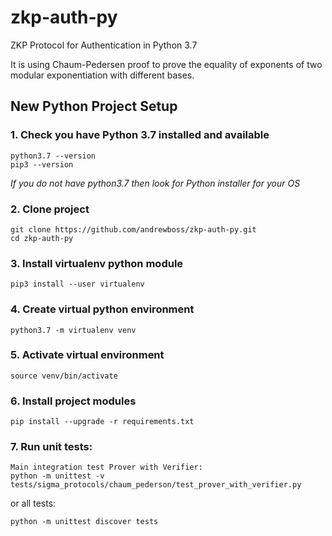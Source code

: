 # zkp-auth-py
ZKP Protocol for Authentication in Python 3.7

It is using Chaum-Pedersen proof to prove the equality of exponents of two modular exponentiation with different bases.

## New Python Project Setup

### 1. Check you have Python 3.7 installed and available
```shell
python3.7 --version
pip3 --version
```

*If you do not have python3.7 then look for Python installer for your OS*

### 2. Clone project
```shell
git clone https://github.com/andrewboss/zkp-auth-py.git
cd zkp-auth-py
```

### 3. Install virtualenv python module
```shell
pip3 install --user virtualenv
```

### 4. Create virtual python environment
```shell
python3.7 -m virtualenv venv
```

### 5. Activate virtual environment
```shell
source venv/bin/activate
```

### 6. Install project modules
```shell
pip install --upgrade -r requirements.txt
```

### 7. Run unit tests:
```shell
Main integration test Prover with Verifier:
python -m unittest -v tests/sigma_protocols/chaum_pederson/test_prover_with_verifier.py
```
or all tests:
```shell
python -m unittest discover tests
```
